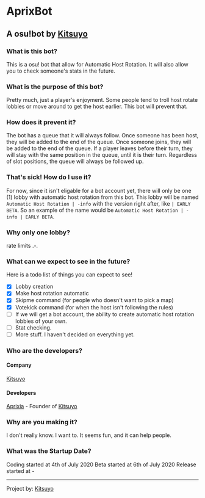 # AprixBot
## A osu!bot by [Kitsuyo](https://kitsuyo.com/)

### What is this bot?
This is a osu! bot that allow for Automatic Host Rotation. It will also allow you to check someone's stats in the future.

### What is the purpose of this bot?
Pretty much, just a player's enjoyment. Some people tend to troll host rotate lobbies or move around to get the host earlier.
This bot will prevent that.

### How does it prevent it?
The bot has a queue that it will always follow. Once someone has been host, they will be added to the end of the queue. Once someone joins, they will be added to the end of the queue. If a player leaves before their turn, they will stay with the same position in the queue, until it is their turn.
Regardless of slot positions, the queue will always be followed up.

### That's sick! How do I use it?
For now, since it isn't eligable for a bot account yet, there will only be one (1) lobby with automatic host rotation from this bot. This lobby will be named `Automatic Host Rotation | -info` with the version right after, like `| EARLY BETA`. So an example of the name would be `Automatic Host Rotation | -info | EARLY BETA`.

### Why only one lobby?
rate limits .-.

### What can we expect to see in the future?
Here is a todo list of things you can expect to see!

- [x] Lobby creation
- [x] Make host rotation automatic
- [x] Skipme command (for people who doesn't want to pick a map)
- [x] Votekick command (for when the host isn't following the rules)
- [ ] If we will get a bot account, the ability to create automatic host rotation lobbies of your own.
- [ ] Stat checking.
- [ ] More stuff. I haven't decided on everything yet.

### Who are the developers?
#### Company
[Kitsuyo](https://kitsuyo.com/)

#### Developers
[Aprixia](https://osu.ppy.sh/users/14781224) - Founder of [Kitsuyo](https://kitsuyo.com/)

### Why are you making it?
I don't really know. I want to. It seems fun, and it can help people.

### What was the Startup Date?
Coding started at 4th of July 2020
Beta started at 6th of July 2020
Release started at -

---
Project by: [Kitsuyo](https://kitsuyo.com/)
